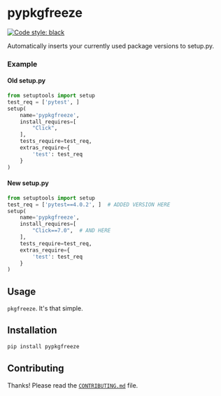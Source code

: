 # pypkgfreeze

[![Code style: black](https://img.shields.io/badge/code%20style-black-000000.svg)](https://github.com/ambv/black)

Automatically inserts your currently used package versions to setup.py.

### Example

#### Old setup.py

```py
from setuptools import setup
test_req = ['pytest', ]
setup(
    name='pypkgfreeze',
    install_requires=[
        "Click",
    ],
    tests_require=test_req,
    extras_require={
        'test': test_req
    }
)
```

#### New setup.py

```py
from setuptools import setup
test_req = ['pytest==4.0.2', ]  # ADDED VERSION HERE
setup(
    name='pypkgfreeze',
    install_requires=[
        "Click==7.0",  # AND HERE
    ],
    tests_require=test_req,
    extras_require={
        'test': test_req
    }
)
```

## Usage

`pkgfreeze`. It's that simple.

## Installation

```py
pip install pypkgfreeze
```

## Contributing

Thanks! Please read the [`CONTRIBUTING.md`](https://github.com/AdamGold/pypkgfreeze/blob/master/CONTRIBUTING.md) file.
